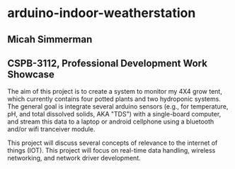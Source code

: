 # arduino-indoor-weatherstation

<h2>Micah Simmerman</h2>

<h2>CSPB-3112, Professional Development Work Showcase</h2>


The aim of this project is to create a system to monitor my 4X4 grow tent, which currently contains four potted plants and two hydroponic systems. The general goal is integrate several arduino sensors (e.g., for temperature, pH, and total dissolved solids, AKA "TDS") with a single-board computer, and stream this data to a laptop or android cellphone using a bluetooth and/or wifi tranceiver module.

This project will discuss several concepts of relevance to the internet of things (IOT). This project will focus on real-time data handling, wireless networking, and network driver development.


